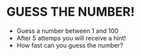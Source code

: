 GUESS THE NUMBER!
=========================================
- Guess a number between 1 and 100
- After 5 attemps you will receive a hint!
- How fast can you guess the number?